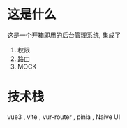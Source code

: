# 这是什么

这是一个开箱即用的后台管理系统, 集成了

1. 权限
2. 路由
3. MOCK

# 技术栈

vue3 , vite , vur-router , pinia , Naive UI
